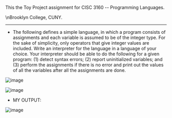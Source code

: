 This the Toy Project assignment for CISC 3160 -- Programming Languages.

\nBrooklyn College, CUNY.

-------------------------------------------------------------------------

* The following defines a simple language, in which a program consists of assignments and each variable is assumed to be of the integer type. For the sake of simplicity, only operators that give integer values are included. Write an interpreter for the language in a language of your choice. Your interpreter should be able to do the following for a given program: (1) detect syntax errors; (2) report uninitialized variables; and (3) perform the assignments if there is no error and print out the values of all the variables after all the assignments are done.


![image](https://github.com/danace38/CISC3160---Toy-Program/assets/94500841/642f7f6c-f3fe-4067-9f19-76c02bd1ef57)

![image](https://github.com/danace38/CISC3160---Toy-Program/assets/94500841/205a0eb6-3de8-4b96-9981-5750078bda9e)

* MY OUTPUT: 

![image](https://github.com/danace38/CISC3160---Toy-Program/assets/94500841/6980348b-47d4-42d0-aff8-b3690c82e534)





